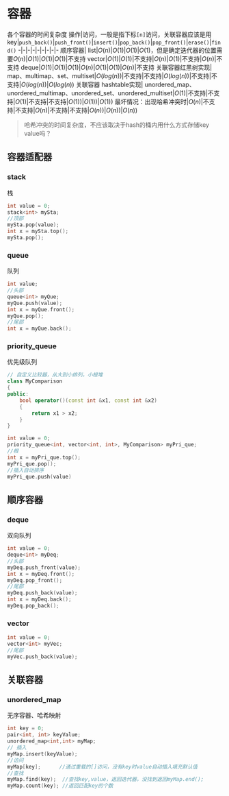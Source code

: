 # 容器
各个容器的时间复杂度
 操作|访问，一般是指下标`[n]`访问，关联容器应该是用key|`push_back()`|`push_front()`|`insert()`|`pop_back()`|`pop_front()`|`erase()`|`find()`
-|-|-|-|-|-|-|-|-
顺序容器|
list|$O(n)$|$O(1)$|$O(1)$|$O(1)$，但是确定迭代器的位置需要$O(n)$|$O(1)$|$O(1)$|$O(1)$|不支持
vector|$O(1)$|$O(1)$|不支持|$O(n)$|$O(1)$|不支持|$O(n)$|不支持
deque|$O(1)$|$O(1)$|$O(1)$|$O(n)$|$O(1)$|$O(1)$|$O(n)$|不支持
关联容器红黑树实现|
map、multimap、set、multiset|$O(log(n))$|不支持|不支持|$O(log(n))$|不支持|不支持|$O(log(n))$|$O(log(n))$
关联容器 hashtable实现|
unordered_map、unordered_multimap、unordered_set、unordered_multiset|$O(1)$|不支持|不支持|$O(1)$|不支持|不支持|$O(1))$|$O(1))$|$O(1))$
最坏情况：出现哈希冲突时|$O(n)$|不支持|不支持|$O(n)$|不支持|不支持|$O(n))$|$O(n))$|$O(n))$
> 哈希冲突的时间复杂度，不应该取决于hash的桶内用什么方式存储key value吗？
## 容器适配器
### stack
栈
```c++
int value = 0;
stack<int> mySta;
//顶部
mySta.pop(value);
int x = mySta.top();
mySta.pop();
```

### queue
队列
```c++
int value;
//头部
queue<int> myQue;
myQue.push(value);
int x = myQue.front();
myQue.pop();
//尾部
int x = myQue.back();
```
### priority_queue
优先级队列
```c++
// 自定义比较器，从大到小排列，小根堆
class MyComparison
{
public:
    bool operator()(const int &x1, const int &x2)
    {
        return x1 > x2;
    }
}

int value = 0;
priority_queue<int, vector<int, int>, MyComparison> myPri_que;
//根
int x = myPri_que.top();
myPri_que.pop();
//插入自动排序
myPri_que.push(value)
```


## 顺序容器
### deque
双向队列
```c++
int value = 0;
deque<int> myDeq;
//头部
myDeq.push_front(value);
int x = myDeq.front();
myDeq.pop_front();
//尾部
myDeq.push_back(value);
int x = myDeq.back();
myDeq.pop_back();

```
### vector
```c++
int value = 0;
vector<int> myVec;
//尾部
myVec.push_back(value);
```

## 关联容器
### unordered_map
无序容器、哈希映射
```c++
int key = 0;
pair<int, int> keyValue;
unordered_map<int,int> myMap;
// 插入
myMap.insert(keyValue);
//访问
myMap[key];      //通过重载的[]访问，没有key时value自动插入填充默认值
//查找
myMap.find(key);  //查找key,value，返回迭代器，没找到返回myMap.end();
myMap.count(key); //返回匹配key的个数 

```